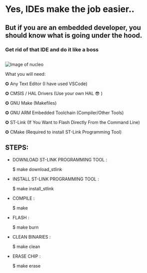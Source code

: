 # Yes, IDEs make the job easier..

## But if you are an embedded developer, you should know what is going under the hood.

### Get rid of that IDE and do it like a boss

##

![Image of nucleo](https://i.ibb.co/qxH7V1D/FLLL.jpg)


What you will need: 

✪ Any Text Editor (I have used VSCode)

✪ CMSIS / HAL Drivers (Use your own HAL :sunglasses: )  

✪ GNU Make (Makefiles)

✪ GNU ARM Embedded Toolchain (Compiler/Other Tools)

✪ ST-Link (If You Want to Flash Directly From the Command Line)

✪ CMake (Required to install ST-Link Programming Tool)

##


## STEPS: 

* DOWNLOAD ST-LINK PROGRAMMING TOOL :

  $ make download_stlink
  
    
* INSTALL ST-LINK PROGRAMMING TOOL :

  $ make install_stlink
  
  
* COMPILE :

  $ make 

* FLASH :

  $ make burn

* CLEAN BINARIES :

  $ make clean

* ERASE CHIP :

  $ make erase
